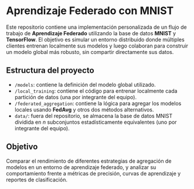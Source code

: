 # Aprendizaje Federado con MNIST
Este repositorio contiene una implementación personalizada de un flujo de trabajo de **Aprendizaje Federado** utilizando la base de datos **MNIST** y **TensorFlow**. El objetivo es simular un entorno distribuido donde múltiples clientes entrenan localmente sus modelos y luego colaboran para construir un modelo global más robusto, sin compartir directamente sus datos.

## Estructura del proyecto

- `/models`: contiene la definición del modelo global utilizado.
- `/local_training`: contiene el código para entrenar localmente cada partición de datos (una por integrante del equipo).
- `/federated_aggregation`: contiene la lógica para agregar los modelos locales usando **FedAvg** y otros dos métodos alternativos.
- `data/`: fuera del repositorio, se almacena la base de datos MNIST dividida en *n* subconjuntos estadísticamente equivalentes (uno por integrante del equipo).

## Objetivo
Comparar el rendimiento de diferentes estrategias de agregación de modelos en un entorno de aprendizaje federado, y analizar su comportamiento frente a métricas de precisión, curvas de aprendizaje y reportes de clasificación.
